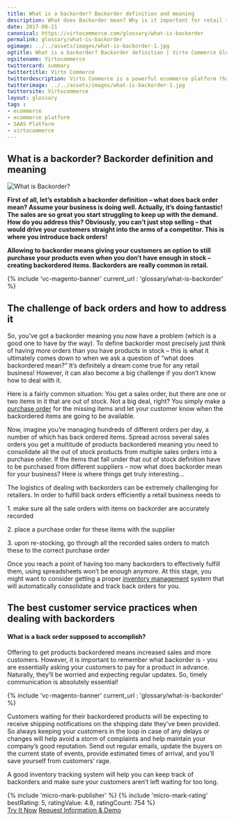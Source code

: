 ```yaml
---
title: What is a backorder? Backorder definition and meaning
description: What does Backorder mean? Why is it important for retail to know how to deal with it? Learn more about backorder definitions and meaning in this article.
date: 2017-08-21
canonical: https://virtocommerce.com/glossary/what-is-backorder
permalink: glossary/what-is-backorder
ogimage: ../../assets/images/what-is-backorder-1.jpg
ogtitle: What is a backorder? Backorder definition | Virto Commerce Glossary
ogsitename: Virtocommerce
twittercard: summary
twittertitle: Virto Commerce
twitterdescription: Virto Commerce is a powerful ecommerce platform that includes everything you need to create an online store and sell online. Try it free with Free Community License
twitterimage: ../../assets/images/what-is-backorder-1.jpg
twittersite: Virtocommerce
layout: glossary
tags :
- ecommerce
- ecommerce platform
- SAAS Platform
- virtocommerce
---
```

<section itemscope itemtype="http://schema.org/Article">
    <meta itemprop="author" content="Virtocommerce">
    <meta itemprop="datePublished" content="2017-08-21">
    <meta itemprop="dateModified" content="2018-02-25">
    <div itemprop="articleBody" class="business-cnt">
        <div itemprop="mainEntityOfPage" class="head __cart">
            <h1 itemprop="headline" class="title">What is a backorder? Backorder definition and meaning</h1>
        </div>
        <span itemprop="image" itemscope itemtype="https://schema.org/ImageObject">
            <img itemprop="url contentUrl" alt="What is Backorder?" src="assets/images/what-is-backorder-1.jpg" />
            <meta itemprop="width" content="412">
            <meta itemprop="height" content="336">
        </span>
        <p class="text">
            <strong>First of all, let’s establish a backorder definition – what does back order mean? Assume your business is doing well. Actually, it’s doing fantastic! The sales are so great you start struggling to keep up with the demand. How do you address this? Obviously, you can’t just stop selling – that would drive your customers straight into the arms of a competitor. This is where you introduce back orders!</strong>
        </p>
        <p class="text">
            <strong>Allowing to backorder means giving your customers an option to still purchase your products even when you don’t have enough in stock – creating backordered items. Backorders are really common in retail.</strong>
        </p>
        {% include 'vc-magento-banner' current_url : 'glossary/what-is-backorder' %}
        <h2>The challenge of back orders and how to address it</h2>
        <p class="text">
            So, you’ve got a backorder meaning you now have a problem (which is a good one to have by the way). To define backorder most precisely just think of having more orders than you have products in stock – this is what it ultimately comes down to when we ask a question of “what does backordered mean?” It’s definitely a dream come true for any retail business! However, it can also become a big challenge if you don’t know how to deal with it.
        </p>
        <p class="text">
            Here is a fairly common situation: You get a sales order, but there are one or two items in it that are out of stock. Not a big deal, right? You simply make a <a href="{{ '/glossary/purchase-order-management-software' | absolute_url }}"> purchase order</a> for the missing items and let your customer know when the backordered items are going to be available.
        </p>
        <p class="text">
            Now, imagine you’re managing hundreds of different orders per day, a number of which has back ordered items. Spread across several sales orders you get a multitude of products backordered meaning you need to consolidate all the out of stock products from multiple sales orders into a purchase order. If the items that fall under that out of stock definition have to be purchased from different suppliers – now what does backorder mean for your business? Here is where things get truly interesting…
        </p>
        <p class="text">The logistics of dealing with backorders can be extremely challenging for retailers. In order to fulfill back orders efficiently a retail business needs to</p>
        <p class="text"> 1. make sure all the sale orders with items on backorder are accurately recorded</p>
        <p class="text"> 2. place a purchase order for these items with the supplier</p>
        <p class="text"> 3. upon re-stocking, go through all the recorded sales orders to match these to the correct purchase order </p>
        <p class="text">Once you reach a point of having too many backorders to effectively fulfill them, using spreadsheets won’t be enough anymore. At this stage, you might want to consider getting a proper <a href="{{ '/glossary/what-is-inventory-management' | absolute_url }}">inventory management</a> system  that will automatically consolidate and track back orders for you.</p>
        <h2>The best customer service practices when dealing with backorders</h2>
        <p class="text"></p>
        <h4>What is a back order supposed to accomplish?</h4>
        <p class="text">
            Offering to get products backordered means increased sales and more customers. However, it is important to remember what backorder is  - you are essentially asking your customers to pay for a product in advance. Naturally, they’ll be worried and expecting regular updates. So, timely communication is absolutely essential!
        </p>
        {% include 'vc-magento-banner' current_url : 'glossary/what-is-backorder' %}
        <p class="text">
            Customers waiting for their backordered products will be expecting to receive shipping notifications on the shipping date they’ve been provided. So always keeping your customers in the loop in case of any delays or changes will help avoid a storm of complaints and help maintain your company’s good reputation. Send out regular emails, update the buyers on the current state of events, provide estimated times of arrival, and you’ll save yourself from customers’ rage.
        </p>
        <p class="text">
            A good inventory tracking system will help you can keep track of backorders and make sure your customers aren’t left waiting for too long.
        </p>
        {% include 'micro-mark-publisher' %}
        {% include 'micro-mark-rating' bestRating: 5, ratingValue: 4.8, ratingCount: 754 %}
        <div class="actions">
            <a class="btn btn--orange" href="/contact-us">Try It Now</a>
            <a class="btn btn--orange" href="/contact-us">Request Information & Demo</a>
        </div>
    </div>
</section>
